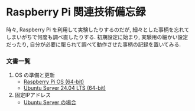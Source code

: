 # Raspberry Pi 関連技術備忘録

時々, Raspberry Pi を利用して実験したりするのだが, 細々とした事柄を忘れてしまいがちで何度も調べ直したりする. 
初期設定に始まり, 実験用の細かい設定だったり, 自分が必要に駆られて調べて動作させた事柄の記録を置いてみる. 

### 文書一覧
1. OS の準備と更新
   + [Raspberry Pi OS (64-bit)](./OS:RaspberryPiOS(64-bit).md)
   + [Ubuntu Server 24.04 LTS (64-bit)](./OS:UbuntuServer(64-bit).md)
2. 固定IPアドレス
   + [Ubuntu Server の場合](./StaticIPAddress.md)
